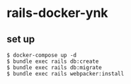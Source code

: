 # rails-docker-ynk

## set up
```
$ docker-compose up -d
$ bundle exec rails db:create
$ bundle exec rails db:migrate
$ bundle exec rails webpacker:install
```

